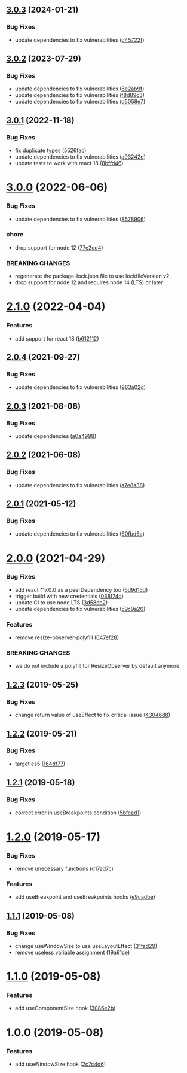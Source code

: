 ## [3.0.3](https://github.com/thomasthiebaud/react-use-size/compare/v3.0.2...v3.0.3) (2024-01-21)


### Bug Fixes

* update dependencies to fix vulnerabilities ([d45722f](https://github.com/thomasthiebaud/react-use-size/commit/d45722f860bcc7ae53b6ce1221fcf4c7ae1a9b79))

## [3.0.2](https://github.com/thomasthiebaud/react-use-size/compare/v3.0.1...v3.0.2) (2023-07-29)


### Bug Fixes

* update dependencies to fix vulnerabilities ([6e2ab9f](https://github.com/thomasthiebaud/react-use-size/commit/6e2ab9fd446b38d08205a92e90161fdf71bd3175))
* update dependencies to fix vulnerabilities ([f8d89c3](https://github.com/thomasthiebaud/react-use-size/commit/f8d89c336e1c9fa682dc3e3a8bd6414162df6366))
* update dependencies to fix vulnerabilities ([d5058e7](https://github.com/thomasthiebaud/react-use-size/commit/d5058e75e7ca34d584f6897afec450ccf443c7fe))

## [3.0.1](https://github.com/thomasthiebaud/react-use-size/compare/v3.0.0...v3.0.1) (2022-11-18)


### Bug Fixes

* fix duplicate types ([5526fac](https://github.com/thomasthiebaud/react-use-size/commit/5526fac7f698032e0164f7d2239b2795cb16d9c9))
* update dependencies to fix vulnerabilities ([a93242d](https://github.com/thomasthiebaud/react-use-size/commit/a93242d93cfcb1e31ebae07bf49fee99e64fc633))
* update tests to work with react 18 ([8bffd46](https://github.com/thomasthiebaud/react-use-size/commit/8bffd46467f950b01e90c8b913fd4c7a5c977ad2))

# [3.0.0](https://github.com/thomasthiebaud/react-use-size/compare/v2.1.0...v3.0.0) (2022-06-06)


### Bug Fixes

* update dependencies to fix vulnerabilities ([8578906](https://github.com/thomasthiebaud/react-use-size/commit/8578906aaabee1cb2e71faf40b37929c408db228))


### chore

* drop support for node 12 ([77e2cd4](https://github.com/thomasthiebaud/react-use-size/commit/77e2cd47d004ae689435cabb9ed007374234a1e3))


### BREAKING CHANGES

* regenerate the package-lock.json file to use lockfileVersion v2.
* drop support for node 12 and requires node 14 (LTS) or later

# [2.1.0](https://github.com/thomasthiebaud/react-use-size/compare/v2.0.4...v2.1.0) (2022-04-04)


### Features

* add support for react 18 ([b612112](https://github.com/thomasthiebaud/react-use-size/commit/b6121122594fec2e69a3902c7f36174f1103f7e5))

## [2.0.4](https://github.com/thomasthiebaud/react-use-size/compare/v2.0.3...v2.0.4) (2021-09-27)


### Bug Fixes

* update dependencies to fix vulnerabilities ([963a02d](https://github.com/thomasthiebaud/react-use-size/commit/963a02d86fe60c9f1890c81c6b03e99c7d7bdcc9))

## [2.0.3](https://github.com/thomasthiebaud/react-use-size/compare/v2.0.2...v2.0.3) (2021-08-08)


### Bug Fixes

* update dependencies ([a0a4998](https://github.com/thomasthiebaud/react-use-size/commit/a0a499857d57cffa5d4b801b1190fae6a2db8b39))

## [2.0.2](https://github.com/thomasthiebaud/react-use-size/compare/v2.0.1...v2.0.2) (2021-06-08)


### Bug Fixes

* update dependencies to fix vulnerabilities ([a7e8a38](https://github.com/thomasthiebaud/react-use-size/commit/a7e8a3847e5b58891abeb75e873e4ca41e9f8e36))

## [2.0.1](https://github.com/thomasthiebaud/react-use-size/compare/v2.0.0...v2.0.1) (2021-05-12)


### Bug Fixes

* update dependencies to fix vulnerabilities ([60fbd6a](https://github.com/thomasthiebaud/react-use-size/commit/60fbd6ab7b7f480c96c0a4f32baf9bb92f56061e))

# [2.0.0](https://github.com/thomasthiebaud/react-use-size/compare/v1.2.3...v2.0.0) (2021-04-29)


### Bug Fixes

* add react ^17.0.0 as a peerDependency too ([5d9d15d](https://github.com/thomasthiebaud/react-use-size/commit/5d9d15d15a66a711c7d65589bb1e99b0b98c1516))
* trigger build with new credentials ([038f74d](https://github.com/thomasthiebaud/react-use-size/commit/038f74d04141779a88a30a5460cfc9c8ac3556c8))
* update CI to use node LTS ([3d58cb2](https://github.com/thomasthiebaud/react-use-size/commit/3d58cb2c4d551ba7ab8cf944c6f204e96cbfb0b2))
* update dependencies to fix vulnerabilities ([59c9a20](https://github.com/thomasthiebaud/react-use-size/commit/59c9a20de6026f172565dfc2bce25d8e0497dc44))


### Features

* remove resize-observer-polyfill ([647ef28](https://github.com/thomasthiebaud/react-use-size/commit/647ef2836e8a9884142c90994607b774e7191336))


### BREAKING CHANGES

* we do not include a polyfill for ResizeObserver by default anymore.

## [1.2.3](https://github.com/thomasthiebaud/react-use-size/compare/v1.2.2...v1.2.3) (2019-05-25)


### Bug Fixes

* change return value of useEffect to fix critical issue ([43046d8](https://github.com/thomasthiebaud/react-use-size/commit/43046d8))

## [1.2.2](https://github.com/thomasthiebaud/react-use-size/compare/v1.2.1...v1.2.2) (2019-05-21)


### Bug Fixes

* target es5 ([164df77](https://github.com/thomasthiebaud/react-use-size/commit/164df77))

## [1.2.1](https://github.com/thomasthiebaud/react-use-size/compare/v1.2.0...v1.2.1) (2019-05-18)


### Bug Fixes

* correct error in useBreakpoints condition ([5bfead1](https://github.com/thomasthiebaud/react-use-size/commit/5bfead1))

# [1.2.0](https://github.com/thomasthiebaud/react-use-size/compare/v1.1.1...v1.2.0) (2019-05-17)


### Bug Fixes

* remove unecessary functions ([d17ad7c](https://github.com/thomasthiebaud/react-use-size/commit/d17ad7c))


### Features

* add useBreakpoint and useBreakpoints hooks ([e9cadbe](https://github.com/thomasthiebaud/react-use-size/commit/e9cadbe))

## [1.1.1](https://github.com/thomasthiebaud/react-use-size/compare/v1.1.0...v1.1.1) (2019-05-08)


### Bug Fixes

* change useWindowSize to use useLayoutEffect ([31fad29](https://github.com/thomasthiebaud/react-use-size/commit/31fad29))
* remove useless variable assignment ([19a61ce](https://github.com/thomasthiebaud/react-use-size/commit/19a61ce))

# [1.1.0](https://github.com/thomasthiebaud/react-use-size/compare/v1.0.0...v1.1.0) (2019-05-08)


### Features

* add useComponentSize hook ([3086e2b](https://github.com/thomasthiebaud/react-use-size/commit/3086e2b))

# 1.0.0 (2019-05-08)


### Features

* add useWindowSize hook ([2c7c4d6](https://github.com/thomasthiebaud/react-use-size/commit/2c7c4d6))
